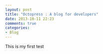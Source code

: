 ```yaml
---
layout: post
title: "Octopress : A blog for developers"
date: 2013-10-11 22:23
comments: true
categories:
- Blog
---
```


This is my first test

